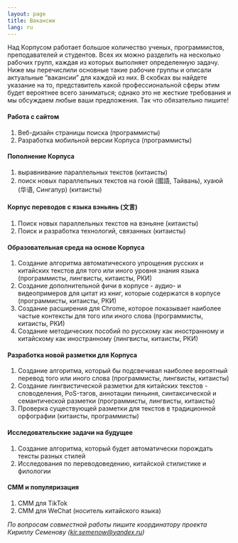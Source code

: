 ```yaml
---
layout: page
title: Вакансии
lang: ru
---
```


<p class="message">
Над Корпусом работает большое количество ученых, программистов, преподавателей и студентов. Всех их можно разделить на несколько рабочих групп, каждая из которых выполняет определенную задачу. Ниже мы перечислили основные такие рабочие группы и описали актуальные “вакансии” для каждой из них. В скобках вы найдете указание на то, представитель какой профессиональной сферы этим будет вероятнее всего заниматься; однако это не жесткие требования и мы обсуждаем любые ваши предложения. Так что обязательно пишите! 
</p>

#### Работа с сайтом
1. Веб-дизайн страницы поиска (программисты)
2. Разработка мобильной версии Корпуса (программисты)

#### Пополнение Корпуса
1. выравнивание параллельных текстов (китаисты)
2. поиск новых параллельных текстов на гоюй (國語, Тайвань), хуаюй (华语, Сингапур) (китаисты) 

#### Корпус переводов с языка вэньянь (文言)
1. Поиск новых параллельных текстов на вэньяне (китаисты)
2. Поиск и разработка технологий, связанных (китаисты)

#### Образовательная среда на основе Корпуса
1. Создание алгоритма автоматического упрощения русских и китайских текстов для того или иного уровня знания языка (программисты, лингвисты, китаисты, РКИ)
2. Создание дополнительной фичи в корпусе - аудио- и видеопримеров для цитат из книг, которые содержатся в корпусе (программисты, китаисты, РКИ)
3. Создание расширения для Chrome, которое показывает наиболее частые контексты для того или иного слова (программисты, китаисты, РКИ)
4. Создание методических пособий по русскому как иностранному и китайскому как иностранному (лингвисты, китаисты, РКИ)

#### Разработка новой разметки для Корпуса
1. Создание алгоритма, который бы подсвечивал наиболее вероятный перевод того или иного слова (программисты, лингвисты, китаисты)
2. Создание лингвистической разметки для китайских текстов - словоделения, PoS-тэгов, аннотации пиньиня, синтаксической и семантической разметки (программисты, лингвисты, китаисты)
3. Проверка существующей разметки для текстов в традиционной орфографии (китаисты, программисты)

#### Исследовательские задачи на будущее
1. Создание алгоритма, который будет автоматически порождать тексты разных стилей
2. Исследования по переводоведению, китайской стилистике и филологии


#### СММ и популяризация
1. СММ для TikTok
2. СММ для WeChat (носитель китайского языка)

*По вопросам совместной работы пишите координатору проекта Кириллу Семенову ([kir.semenow@yandex.ru](mailto:kir.semenow@yandex.ru))*
